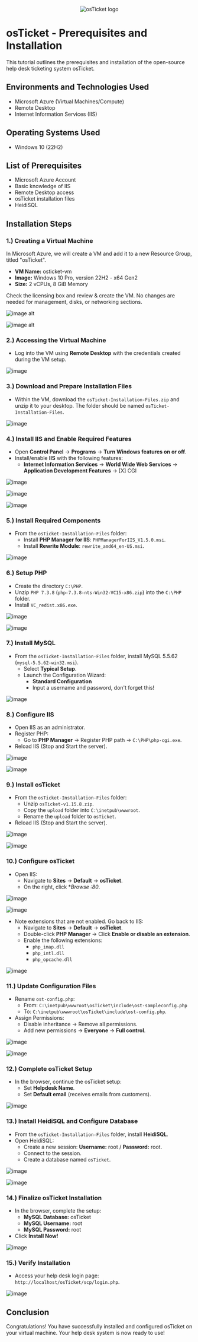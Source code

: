  
<p align="center">
<img src="https://i.imgur.com/Clzj7Xs.png" alt="osTicket logo"/>
</p>

<h1>osTicket - Prerequisites and Installation</h1>
This tutorial outlines the prerequisites and installation of the open-source help desk ticketing system osTicket.<br />




<h2>Environments and Technologies Used</h2>

- Microsoft Azure (Virtual Machines/Compute)
- Remote Desktop
- Internet Information Services (IIS)

<h2>Operating Systems Used </h2>

- Windows 10</b> (22H2)

<h2>List of Prerequisites</h2>

- Microsoft Azure Account
- Basic knowledge of IIS
- Remote Desktop access
- osTicket installation files
- HeidiSQL

<h2>Installation Steps</h2>
        
<h3>1.) Creating a Virtual Machine</h3>

In Microsoft Azure, we will create a VM and add it to a new Resource Group, titled "osTicket".

- **VM Name:** osticket-vm
- **Image:** Windows 10 Pro, version 22H2 - x64 Gen2
- **Size:** 2 vCPUs, 8 GiB Memory

Check the licensing box and review & create the VM. No changes are needed for management, disks, or networking sections.

![image alt](https://github.com/Edwin387/osticket-prereqs/blob/main/shot%2029.PNG?raw=true)

![image alt](https://github.com/Edwin387/osticket-prereqs/blob/main/shot%2030.PNG?raw=true)



<h3>2.) Accessing the Virtual Machine</h3>

- Log into the VM using **Remote Desktop** with the credentials created during the VM setup. 

![image](https://github.com/user-attachments/assets/89a075d3-dbe9-4489-b31a-0f5a5f648919)


<h3>3.) Download and Prepare Installation Files</h3>

- Within the VM, download the `osTicket-Installation-Files.zip` and unzip it to your desktop. The folder should be named `osTicket-Installation-Files`.

![image](https://github.com/Edwin387/osticket-prereqs/blob/main/Screenshot%203.PNG?raw=true) 


<h3>4.) Install IIS and Enable Required Features</h3>

- Open **Control Panel** -> **Programs** -> **Turn Windows features on or off**.
- Install/enable **IIS** with the following features:
  - **Internet Information Services** -> **World Wide Web Services** -> **Application Development Features** -> [X] CGI

![image](https://github.com/Edwin387/osticket-prereqs/blob/main/shot%204.PNG?raw=true)

![image](https://github.com/Edwin387/osticket-prereqs/blob/main/Screenshot%201.PNG?raw=true)

![image](https://github.com/Edwin387/osticket-prereqs/blob/main/Screenshot%202.PNG?raw=true)

<h3>5.) Install Required Components</h3>

- From the `osTicket-Installation-Files` folder:
  - Install **PHP Manager for IIS**: `PHPManagerForIIS_V1.5.0.msi`.
  - Install **Rewrite Module**: `rewrite_amd64_en-US.msi`.
 
![image](https://github.com/Edwin387/osticket-prereqs/blob/main/shot%208.PNG?raw=true)

<h3>6.) Setup PHP</h3>

- Create the directory `C:\PHP`.
- Unzip `PHP 7.3.8` (`php-7.3.8-nts-Win32-VC15-x86.zip`) into the `C:\PHP` folder.
- Install `VC_redist.x86.exe`.

![image](https://github.com/Edwin387/osticket-prereqs/blob/main/shot%2032.PNG?raw=true)

![image](https://github.com/Edwin387/osticket-prereqs/blob/main/shot%208.PNG?raw=true)

<h3>7.) Install MySQL</h3>

- From the `osTicket-Installation-Files` folder, install MySQL 5.5.62 (`mysql-5.5.62-win32.msi`).
  - Select **Typical Setup**.
  - Launch the Configuration Wizard:
    - **Standard Configuration**
    - Input a username and password, don't forget this!

![image](https://github.com/Edwin387/osticket-prereqs/blob/main/shot%209.PNG?raw=true)

<h3>8.) Configure IIS</h3>

- Open IIS as an administrator.
- Register PHP:
  - Go to **PHP Manager** -> Register PHP path -> `C:\PHP\php-cgi.exe`.
- Reload IIS (Stop and Start the server).

![image](https://github.com/Edwin387/osticket-prereqs/blob/main/shot%2033.PNG?raw=true)

![image](https://github.com/Edwin387/osticket-prereqs/blob/main/shot%2010.PNG?raw=true)

<h3>9.) Install osTicket</h3>

- From the `osTicket-Installation-Files` folder:
  - Unzip `osTicket-v1.15.8.zip`.
  - Copy the `upload` folder into `C:\inetpub\wwwroot`.
  - Rename the `upload` folder to `osTicket`.
- Reload IIS (Stop and Start the server).

![image](https://github.com/Edwin387/osticket-prereqs/blob/main/shot%2034.PNG?raw=true)

![image](https://github.com/Edwin387/osticket-prereqs/blob/main/shot%2012.PNG?raw=true)

<h3>10.) Configure osTicket</h3>

- Open IIS:
  - Navigate to **Sites** -> **Default** -> **osTicket**.
  - On the right, click **Browse *:80**.

![image](https://github.com/Edwin387/osticket-prereqs/blob/main/shot%2014.PNG?raw=true)

![image](https://github.com/Edwin387/osticket-prereqs/blob/main/shot%2015.PNG?raw=true)

- Note extensions that are not enabled. Go back to IIS:
  - Navigate to **Sites** -> **Default** -> **osTicket**.
  - Double-click **PHP Manager** -> Click **Enable or disable an extension**.
  - Enable the following extensions:
    - `php_imap.dll`
    - `php_intl.dll`
    - `php_opcache.dll`

![image](https://github.com/Edwin387/osticket-prereqs/blob/main/shot%2016.PNG?raw=true)

<h3>11.) Update Configuration Files</h3>

- Rename `ost-config.php`:
  - From: `C:\inetpub\wwwroot\osTicket\include\ost-sampleconfig.php`
  - To: `C:\inetpub\wwwroot\osTicket\include\ost-config.php`.
- Assign Permissions:
  - Disable inheritance -> Remove all permissions.
  - Add new permissions -> **Everyone** -> **Full control**.

![image](https://github.com/Edwin387/osticket-prereqs/blob/main/shot%2017.PNG?raw=true)

![image](https://github.com/Edwin387/osticket-prereqs/blob/main/shot%2018.PNG?raw=true)

<h3>12.) Complete osTicket Setup</h3>

- In the browser, continue the osTicket setup:
  - Set **Helpdesk Name**.
  - Set **Default email** (receives emails from customers).

![image](https://github.com/Edwin387/osticket-prereqs/blob/main/shot%2019.PNG?raw=true)

<h3>13.) Install HeidiSQL and Configure Database</h3>

- From the `osTicket-Installation-Files` folder, install **HeidiSQL**.
- Open HeidiSQL:
  - Create a new session: **Username:** root / **Password:** root.
  - Connect to the session.
  - Create a database named `osTicket`.

![image](https://github.com/Edwin387/osticket-prereqs/blob/main/shot%2020.PNG?raw=true)

![image](https://github.com/Edwin387/osticket-prereqs/blob/main/shot%2021.PNG?raw=true)

<h3>14.) Finalize osTicket Installation</h3>

- In the browser, complete the setup:
  - **MySQL Database:** osTicket  
  - **MySQL Username:** root  
  - **MySQL Password:** root  
- Click **Install Now!**

![image](https://github.com/Edwin387/osticket-prereqs/blob/main/68747470733a2f2f692e696d6775722e636f6d2f6e69714f706f592e706e67%20(2).png?raw=true)

<h3>15.) Verify Installation</h3>

- Access your help desk login page: `http://localhost/osTicket/scp/login.php`.

![image](https://github.com/Edwin387/osticket-prereqs/blob/main/shot%2035.PNG?raw=true)

<h2>Conclusion</h2>

Congratulations! You have successfully installed and configured osTicket on your virtual machine. Your help desk system is now ready to use!

<br />
